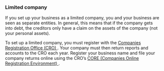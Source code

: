 ###  Limited company

If you set up your business as a limited company, you and your business are
seen as separate entities. In general, this means that if the company gets
into debt, the creditors only have a claim on the assets of the company (not
your personal assets).

To set up a limited company, you must register with the [ Companies
Registration Office (CRO) ](http://www.cro.ie/) . Your company must then
return reports and accounts to the CRO each year. Register your business name
and file your company returns online using the CRO’s [ CORE (Companies Online
Registration Environment) ](https://core.cro.ie/) .
